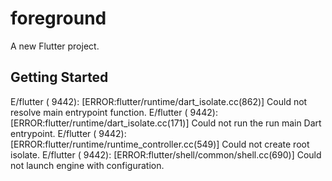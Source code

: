 # foreground

A new Flutter project.

## Getting Started

E/flutter ( 9442): [ERROR:flutter/runtime/dart_isolate.cc(862)] Could not resolve main entrypoint function.
E/flutter ( 9442): [ERROR:flutter/runtime/dart_isolate.cc(171)] Could not run the run main Dart entrypoint.
E/flutter ( 9442): [ERROR:flutter/runtime/runtime_controller.cc(549)] Could not create root isolate.
E/flutter ( 9442): [ERROR:flutter/shell/common/shell.cc(690)] Could not launch engine with configuration.
